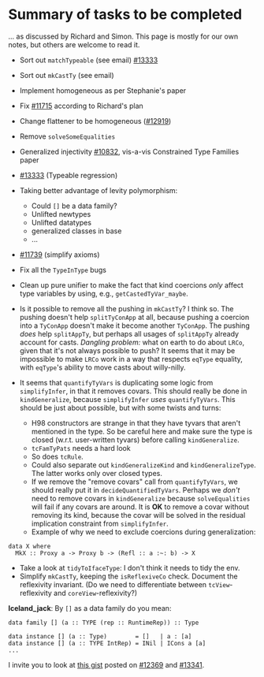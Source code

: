 # Summary of tasks to be completed



... as discussed by Richard and Simon. This page is mostly for our own notes, but others are welcome to read it.


- Sort out `matchTypeable` (see email) [\#13333](https://gitlab.staging.haskell.org/ghc/ghc/issues/13333)
- Sort out `mkCastTy` (see email)
- Implement homogeneous as per Stephanie's paper
- Fix [\#11715](https://gitlab.staging.haskell.org/ghc/ghc/issues/11715) according to Richard's plan
- Change flattener to be homogeneous ([\#12919](https://gitlab.staging.haskell.org/ghc/ghc/issues/12919))
- Remove `solveSomeEqualities`
- Generalized injectivity [\#10832](https://gitlab.staging.haskell.org/ghc/ghc/issues/10832), vis-a-vis Constrained Type Families paper
- [\#13333](https://gitlab.staging.haskell.org/ghc/ghc/issues/13333) (Typeable regression)
- Taking better advantage of levity polymorphism:

  - Could `[]` be a data family?
  - Unlifted newtypes
  - Unlifted datatypes
  - generalized classes in base
  - ...
- [\#11739](https://gitlab.staging.haskell.org/ghc/ghc/issues/11739) (simplify axioms)
- Fix all the `TypeInType` bugs
- Clean up pure unifier to make the fact that kind coercions *only* affect type variables by using, e.g., `getCastedTyVar_maybe`.
- Is it possible to remove all the pushing in `mkCastTy`? I think so. The pushing doesn't help `splitTyConApp` at all, because pushing a coercion into a `TyConApp` doesn't make it become another `TyConApp`. The pushing *does* help `splitAppTy`, but perhaps all usages of `splitAppTy` already account for casts. *Dangling problem:* what on earth to do about `LRCo`, given that it's not always possible to push? It seems that it may be impossible to make `LRCo` work in a way that respects `eqType` equality, with `eqType`'s ability to move casts about willy-nilly.
- It seems that `quantifyTyVars` is duplicating some logic from `simplifyInfer`, in that it removes covars. This should really be done in `kindGeneralize`, because `simplifyInfer` *uses* `quantifyTyVars`. This should be just about possible, but with some twists and turns:

  - H98 constructors are strange in that they have tyvars that aren't mentioned in the type. So be careful here and make sure the type is closed (w.r.t. user-written tyvars) before calling `kindGeneralize`.
  - `tcFamTyPats` needs a hard look
  - So does `tcRule`.
  - Could also separate out `kindGeneralizeKind` and `kindGeneralizeType`. The latter works only over closed types.
  - If we remove the "remove covars" call from `quantifyTyVars`, we should really put it in `decideQuantifiedTyVars`. Perhaps we *don't* need to remove covars in `kindGeneralize` because `solveEqualities` will fail if any covars are around. It is **OK** to remove a covar without removing its kind, because the covar will be solved in the residual implication constraint from `simplifyInfer`.
  - Example of why we need to exclude coercions during generalization:

```wiki
data X where
  MkX :: Proxy a -> Proxy b -> (Refl :: a :~: b) -> X
```

- Take a look at `tidyToIfaceType`: I don't think it needs to tidy the env.
- Simplify `mkCastTy`, keeping the `isReflexiveCo` check. Document the reflexivity invariant. (Do we need to differentiate between `tcView`-reflexivity and `coreView`-reflexivity?)


**Iceland\_jack**: By `[]` as a data family do you mean:


```
data family [] (a :: TYPE (rep :: RuntimeRep)) :: Type

data instance [] (a :: Type)        = []   | a : [a]
data instance [] (a :: TYPE IntRep) = INil | ICons a [a]
...
```


I invite you to look at [
this gist](https://gist.github.com/Icelandjack/1824f4544c86b4ab497282783f94c360) posted on [\#12369](https://gitlab.staging.haskell.org/ghc/ghc/issues/12369) and [\#13341](https://gitlab.staging.haskell.org/ghc/ghc/issues/13341).


